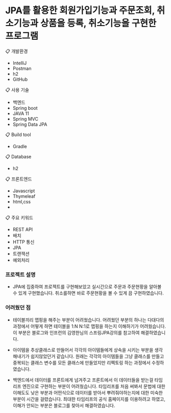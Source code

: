 # JPA를 활용한 회원가입기능과 주문조회, 취소기능과 상품을 등록, 취소기능을 구현한 프로그램
📋 개발환경
 - IntelliJ
 - Postman
 - h2
 - GitHub

📋 사용 기술
 - 백엔드
  - Spring boot
  - JAVA 11
  - Spring MVC
  - Spring Data JPA

📋 Build tool
 - Gradle

📋 Database
 - h2

📋 프론트엔드
 - Javascript
 - Thymeleaf
 - html,css
 - 
📋 주요 키워드
 - REST API
 - 배치
 - HTTP 통신
 - JPA
 - 트랜잭션
 - 예외처리

### 프로젝트 설명
 - JPA에 집중하여 프로젝트를 구현해보았고 실시간으로 주문과 주문현황을 알아볼 수 있게 구현했습니다. 취소를하면 바로 주문현황을 볼 수 있게 끔 구현하였습니다.

### 어려웠던 점
 - 테이블끼리 맵핑을 해주는 부분이 어려웠습니다. 어려웠던 부분의 하나는 다대다의 과정에서 어떻게 하면 테이블을 1:N N:1로 맵핑을 하는지 이해하기가 어려웠습니다. 이 부분은 블로그와 인프런의 김영한님의 스프링JPA강의를 참고하여 해결하였습니다. 
 
 - 아이템을 추상클래스로 만들어서 각각의 아이템들에게 상속을 시키는 부분을 생각해내기가 쉽지않았던거 같습니다. 원래는 각각의 아이템들을 그냥 클래스를 만들고 중복되는 클래스 변수를 모든 클래스에 만들었지만 리펙토링 하는 과정에서 수정하였습니다. 
 
 - 백엔드에서 데이터를 프론트에게 넘겨주고 프론트에서 이 데이터들을 받는걸 타임리프 엔진으로 구현하는 부분이 어려웠습니다. 타임리프를 처음 써봐서 문법에 대한 이해도도 낮은 부분과 어떤식으로 데이터를 받아서 뿌려줘야하는지에 대한 미숙한 부분이 시간을 걸렸습니다. 최대한 타임리프의 공식 홈페이지를 이용하려고 하였고, 이해가 안되는 부분은 블로그를 찾아서 해결하였습니다.



